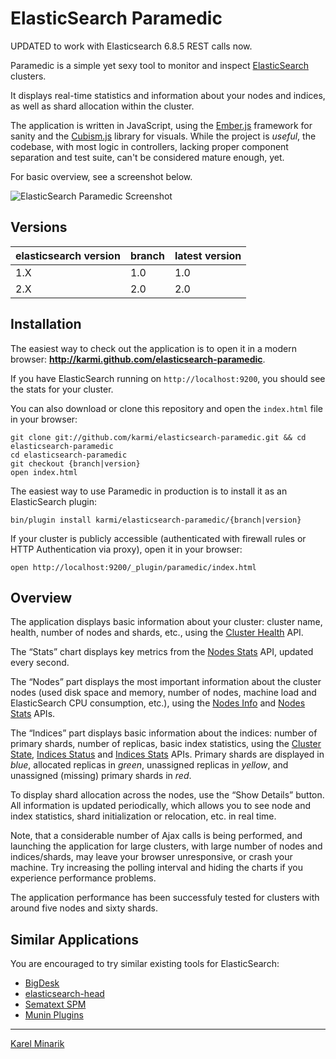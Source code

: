 ElasticSearch Paramedic
=======================

UPDATED to work with Elasticsearch 6.8.5 REST calls now.

Paramedic is a simple yet sexy tool to monitor and inspect [ElasticSearch](http://elasticsearch.org) clusters.

It displays real-time statistics and information about your nodes and indices,
as well as shard allocation within the cluster.

The application is written in JavaScript, using the [Ember.js](http://emberjs.com/) framework for sanity
and the [Cubism.js](http://square.github.com/cubism/) library for visuals. While the project is
_useful_, the codebase, with most logic in controllers, lacking proper component separation and test suite,
can't be considered mature enough, yet.

For basic overview, see a screenshot below.

![ElasticSearch Paramedic Screenshot](/elasticsearch-paramedic-screenshot.png)

Versions
--------

| elasticsearch version | branch | latest version  |
| --------------------- | ------ | --------------- |
| 1.X                   | 1.0    | 1.0             |
| 2.X                   | 2.0    | 2.0             |

Installation
------------

The easiest way to check out the application is to open it in a modern browser:
**<http://karmi.github.com/elasticsearch-paramedic>**.

If you have ElasticSearch running on `http://localhost:9200`, you should see the stats for your cluster.

You can also download or clone this repository and open the `index.html` file in your browser:

    git clone git://github.com/karmi/elasticsearch-paramedic.git && cd elasticsearch-paramedic
    cd elasticsearch-paramedic
    git checkout {branch|version}
    open index.html

The easiest way to use Paramedic in production is to install it as an ElasticSearch plugin:

    bin/plugin install karmi/elasticsearch-paramedic/{branch|version}

If your cluster is publicly accessible (authenticated with firewall rules or HTTP Authentication via proxy),
open it in your browser:

    open http://localhost:9200/_plugin/paramedic/index.html


Overview
--------

The application displays basic information about your cluster: cluster name, health, number of nodes and shards,
etc., using the [Cluster Health](http://www.elasticsearch.org/guide/reference/api/admin-cluster-health.html) API.

The “Stats” chart displays key metrics from the
[Nodes Stats](http://www.elasticsearch.org/guide/reference/api/admin-cluster-nodes-stats.html) API,
updated every second.

The “Nodes” part displays the most important information about the cluster nodes (used disk space and memory,
number of nodes, machine load and ElasticSearch CPU consumption, etc.), using the
[Nodes Info](http://www.elasticsearch.org/guide/reference/api/admin-cluster-nodes-info.html) and
[Nodes Stats](http://www.elasticsearch.org/guide/reference/api/admin-cluster-nodes-stats.html) APIs.

The “Indices” part displays basic information about the indices: number of primary shards, number of replicas,
basic index statistics, using the
[Cluster State](http://www.elasticsearch.org/guide/reference/api/admin-cluster-state.html),
[Indices Status](http://www.elasticsearch.org/guide/reference/api/admin-indices-status.html) and
[Indices Stats](http://www.elasticsearch.org/guide/reference/api/admin-indices-stats.html) APIs.
Primary shards are displayed in _blue_, allocated replicas in _green_, unassigned replicas in _yellow_,
and unassigned (missing) primary shards in _red_.

To display shard allocation across the nodes, use the “Show Details” button. All information is updated periodically,
which allows you to see node and index statistics, shard initialization or relocation, etc. in real time.

Note, that a considerable number of Ajax calls is being performed, and launching the application
for large clusters, with large number of nodes and indices/shards, may leave your
browser unresponsive, or crash your machine. Try increasing the polling interval and hiding the charts
if you experience performance problems.

The application performance has been successfuly tested for clusters with around five nodes and sixty shards.


Similar Applications
--------------------

You are encouraged to try similar existing tools for ElasticSearch:

* [BigDesk](http://github.com/lukas-vlcek/bigdesk)
* [elasticsearch-head](http://github.com/mobz/elasticsearch-head)
* [Sematext SPM](http://sematext.com/spm)
* [Munin Plugins](https://gist.github.com/2159398)

-----

[Karel Minarik](http://karmi.cz)
